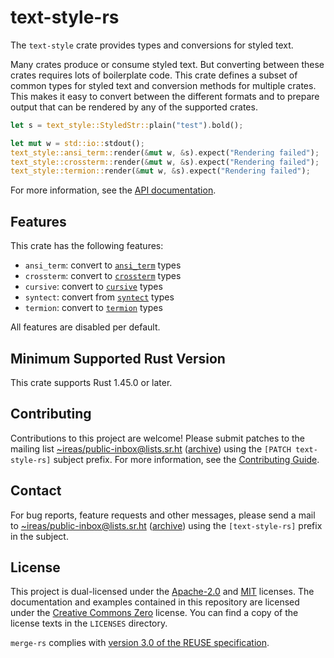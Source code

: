 <!---
Copyright (C) 2020-2021 Robin Krahl <robin.krahl@ireas.org>
SPDX-License-Identifier: CC0-1.0
-->

# text-style-rs

The `text-style` crate provides types and conversions for styled text.

Many crates produce or consume styled text.  But converting between these
crates requires lots of boilerplate code.  This crate defines a subset of
common types for styled text and conversion methods for multiple crates.
This makes it easy to convert between the different formats and to prepare
output that can be rendered by any of the supported crates.

```rust
let s = text_style::StyledStr::plain("test").bold();

let mut w = std::io::stdout();
text_style::ansi_term::render(&mut w, &s).expect("Rendering failed");
text_style::crossterm::render(&mut w, &s).expect("Rendering failed");
text_style::termion::render(&mut w, &s).expect("Rendering failed");
```

For more information, see the [API documentation](https://docs.rs/text-style).

## Features

This crate has the following features:

- `ansi_term`: convert to [`ansi_term`](https://lib.rs/ansi_term) types
- `crossterm`: convert to [`crossterm`](https://lib.rs/crossterm) types
- `cursive`: convert to [`cursive`](https://lib.rs/cursive) types
- `syntect`: convert from [`syntect`](https://lib.rs/syntect) types
- `termion`: convert to [`termion`](https://lib.rs/termion) types

All features are disabled per default.

## Minimum Supported Rust Version

This crate supports Rust 1.45.0 or later.

## Contributing

Contributions to this project are welcome!  Please submit patches to the
mailing list [~ireas/public-inbox@lists.sr.ht][] ([archive][]) using the
`[PATCH text-style-rs]` subject prefix.  For more information, see the
[Contributing Guide][].

## Contact

For bug reports, feature requests and other messages, please send a mail to
[~ireas/public-inbox@lists.sr.ht][] ([archive][]) using the `[text-style-rs]`
prefix in the subject.

## License

This project is dual-licensed under the [Apache-2.0][] and [MIT][] licenses.
The documentation and examples contained in this repository are licensed under
the [Creative Commons Zero][CC0] license.  You can find a copy of the license
texts in the `LICENSES` directory.

`merge-rs` complies with [version 3.0 of the REUSE specification][reuse].

[~ireas/public-inbox@lists.sr.ht]: mailto:~ireas/public-inbox@lists.sr.ht
[archive]: https://lists.sr.ht/~ireas/public-inbox
[Contributing Guide]: https://man.sr.ht/~ireas/guides/contributing.md
[Apache-2.0]: https://opensource.org/licenses/Apache-2.0
[MIT]: https://opensource.org/licenses/MIT
[CC0]: https://creativecommons.org/publicdomain/zero/1.0/
[reuse]: https://reuse.software/practices/3.0/
